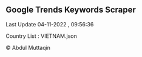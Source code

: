 

## Google Trends Keywords Scraper 
 
Last Update 04-11-2022 , 09:56:36

Country List :
VIETNAM.json



© Abdul Muttaqin 
